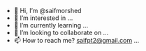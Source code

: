 - 👋 Hi, I’m @saifmorshed
- 👀 I’m interested in ...
- 🌱 I’m currently learning ...
- 💞️ I’m looking to collaborate on ...
- 📫 How to reach me? saifpt2@gmail.com ...

<!---
saifmorshed/saifmorshed is a ✨ special ✨ repository because its `README.md` (this file) appears on your GitHub profile.
You can click the Preview link to take a look at your changes.
--->

